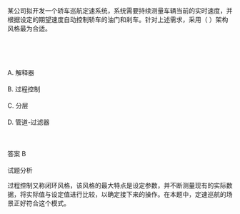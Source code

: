 <div class="detail lh2">某公司拟开发一个轿车巡航定速系统，系统需要持续测量车辆当前的实时速度，并根据设定的期望速度自动控制轿车的油门和刹车。针对上述需求，采用（  ）架构风格最为合适。
<p><br/></p><br/><br/>A. 解释器<br/><br/>B. 过程控制<br/><br/>C. 分层<br/><br/>D. 管道-过滤器<br/><br/><br/><br/>答案 B<br/><br/>试题分析<br/><p>过程控制又称闭环风格，该风格的最大特点是设定参数，并不断测量现有的实际数据，将实际值与设定值进行比较，以确定接下来的操作。在本题中，定速巡航的场景正好符合这个模式。<br/></p></div>